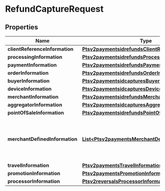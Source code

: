 
# RefundCaptureRequest

## Properties
Name | Type | Description | Notes
------------ | ------------- | ------------- | -------------
**clientReferenceInformation** | [**Ptsv2paymentsidrefundsClientReferenceInformation**](Ptsv2paymentsidrefundsClientReferenceInformation.md) |  |  [optional]
**processingInformation** | [**Ptsv2paymentsidrefundsProcessingInformation**](Ptsv2paymentsidrefundsProcessingInformation.md) |  |  [optional]
**paymentInformation** | [**Ptsv2paymentsidrefundsPaymentInformation**](Ptsv2paymentsidrefundsPaymentInformation.md) |  |  [optional]
**orderInformation** | [**Ptsv2paymentsidrefundsOrderInformation**](Ptsv2paymentsidrefundsOrderInformation.md) |  |  [optional]
**buyerInformation** | [**Ptsv2paymentsidcapturesBuyerInformation**](Ptsv2paymentsidcapturesBuyerInformation.md) |  |  [optional]
**deviceInformation** | [**Ptsv2paymentsidcapturesDeviceInformation**](Ptsv2paymentsidcapturesDeviceInformation.md) |  |  [optional]
**merchantInformation** | [**Ptsv2paymentsidrefundsMerchantInformation**](Ptsv2paymentsidrefundsMerchantInformation.md) |  |  [optional]
**aggregatorInformation** | [**Ptsv2paymentsidcapturesAggregatorInformation**](Ptsv2paymentsidcapturesAggregatorInformation.md) |  |  [optional]
**pointOfSaleInformation** | [**Ptsv2paymentsidrefundsPointOfSaleInformation**](Ptsv2paymentsidrefundsPointOfSaleInformation.md) |  |  [optional]
**merchantDefinedInformation** | [**List&lt;Ptsv2paymentsMerchantDefinedInformation&gt;**](Ptsv2paymentsMerchantDefinedInformation.md) | The object containing the custom data that the merchant defines.  |  [optional]
**travelInformation** | [**Ptsv2paymentsTravelInformation**](Ptsv2paymentsTravelInformation.md) |  |  [optional]
**promotionInformation** | [**Ptsv2paymentsPromotionInformation**](Ptsv2paymentsPromotionInformation.md) |  |  [optional]
**processorInformation** | [**Ptsv2reversalsProcessorInformation**](Ptsv2reversalsProcessorInformation.md) |  |  [optional]



